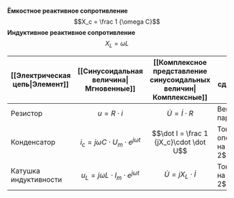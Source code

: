 **Ёмкостное реактивное сопротивление** $$X_c = \frac 1 {\omega C}$$
**Индуктивное реактивное сопротивление** $$X_L = \omega L$$

| [[Электрическая цепь\|Элемент]] | [[Синусоидальная величина\|Мгновенные]]          | [[Комплексное представление синусоидальных величин\|Комплексные]] | [[Угол сдвига фаз]]            |
| ------------------------------- | ------------------------------------------------ | ----------------------------------------------------------------- | ------------------------------ |
| Резистор                        | $$u = R\cdot i$$                                 | $$\dot U = \dot I \cdot R$$                                       | Векторы параллельны            |
| Конденсатор                     | $$i_c = j\omega C\cdot U_m \cdot e^{j\omega t}$$ | $$\dot I = \frac 1 {jX_c}\cdot \dot U$$                           | Ток опережает на $\frac \pi 2$ |
| Катушка индуктивности           | $$u_L = j\omega L\cdot I_m \cdot e^{j\omega t}$$ | $$\dot U = jX_L\cdot \dot I$$                                     | Ток отстаёт на $\frac \pi 2$   |
